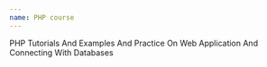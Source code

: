 ```yaml
---
name: PHP course
---
```


PHP Tutorials And Examples And Practice On Web Application And Connecting With Databases
